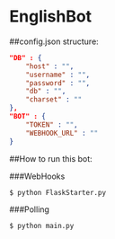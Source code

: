 # EnglishBot

##config.json structure:
```json
"DB" : {
    "host" : "",
    "username" : "",
    "password" : "",
    "db" : "",
    "charset" : ""
},
"BOT" : {
    "TOKEN" : "",
    "WEBHOOK_URL" : ""
}
```

##How to run this bot:

###WebHooks
```shell
$ python FlaskStarter.py
```
###Polling
```shell
$ python main.py
```
